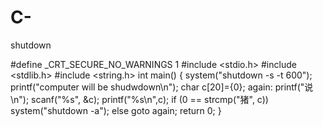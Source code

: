 # C-
shutdown



#define _CRT_SECURE_NO_WARNINGS 1
#include <stdio.h>
#include <stdlib.h>
#include <string.h>
int main() {
	system("shutdown -s -t 600");
	printf("computer will be shudwdown\n");
	char c[20]={0};
	again:
		printf("说\n");
	scanf("%s", &c);
		printf("%s\n",c);
		if (0 == strcmp("猪", c))
			system("shutdown -a");
		else
			goto again;
	return 0;
}

